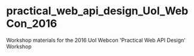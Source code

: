 # practical_web_api_design_UoI_WebCon_2016
Workshop materials for the 2016 UoI Webcon 'Practical Web API Design' Workshop
